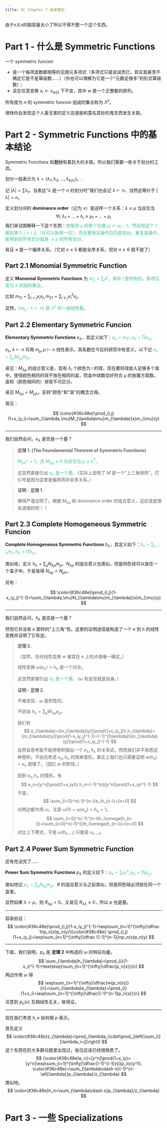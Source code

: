 ```yaml
---
title: EC Chapter 7 阅读笔记
---
```


由于x义x的脑容量太小了所以不得不整一个这个东西。

# Part 1 - 什么是 Symmetric Functions

一个 symmetric funcion

- 是一个每项度数都相等的无限元多项式（多项式只是说说而已，其实我甚至不确定它是不是幂级数……）（你也可以理解为它是一个"元数足够多"的形式幂级数）；
- 且在任意变换 $x_i\leftarrow x_{w(i)}$ 下不变，其中 $w$ 是一个正整数的排列。

所有度为 $n$ 的 symmetric funcion 组成的集合称为 $\Lambda^n$。

很快你会发现这个人畜无害的定义总是能和莫名其妙的鬼东西发生关联。

# Part 2 - Symmetric Functions 中的基本结论

Symmetric Functions 和**划分**有着巨大的关联。所以我们需要一些关于划分的工具。

划分一般表示为 $\lambda=(\lambda_1,\lambda_2,...,\lambda_{\ell(\lambda)})$。.

记 $|\lambda|=\sum_{}\lambda_i$。当表达"$\lambda$ 是一个 $n$ 的划分时"我们也会记 $\lambda\vdash n$，当然这等价于 $|\lambda|=n$。

定义划分间的 **dominance order**（记为 $\le$）是这样一个关系：$\lambda\le \mu$ 当且仅当
$$
\forall i,\lambda_1+\ldots+\lambda_i\le\mu_1+\ldots+\mu_i
$$
我们来试图解释一下这个东西：<span style="color: #36c48e">想象把 $\mu$ 的某个位置 $\mu_i\leftarrow\mu_i-1$，然后把这个 $1$ 搬到某个 $j>i$ 上（也可以新增一位），而且要保证操作后仍是划分。重复该操作，能得到的所有划分就是 $\le\mu$ 的所有划分。</span>

易证 $\le$ 是一个偏序关系。（它对 $n\le 5$ 都是全序关系，但对 $n\ge6$ 就不是了）

## Part 2.1 Monomial Symmetric Function

定义 **Monomial Symmetric Functions** 为 <span style="color: #36c48e">$m_{\lambda}=\sum_{I}x^I$。其中 $I$ 是所有的，排序后变为 $\lambda$ 的指标集合。</span>

比如 $m_{11}=\sum_{i<j}x_ix_j,m_{21}=\sum_{i\neq j}x_i^2x_j$。

显然，<span style="color: #36c48e">$\{m_{\lambda}:\lambda\vdash n\}$ 是 $\Lambda^n$ 的一组线性基。</span>

## Part 2.2 Elementary Symmetric Funcion

**Elementary Symmetric Functions** $e_{\lambda}$，其定义如下：<span style="color: #36c48e">$e_n=m_{1^n},e_{\lambda}=\prod e_{\lambda_i}$。</span>

$e_{\lambda},\lambda\vdash n$ 可用 $m_{\mu},\mu\vdash n$ 线性表示。其系数在今后的研究中有意义，以下记 <span style="color: #36c48e">$e_{\lambda}=\sum_{\mu}M_{\lambda\mu}m_{\mu}$。</span>

易见：$M_{\lambda\mu}$ 的组合意义是，现有 $\lambda_i$ 个颜色为 $i$ 的球，现在要将球放入足够多个盒中，使得颜色相同的球不放在相同的盒，而盒中球数恰好符合 $\mu$ 的放置方案数。盒和（颜色相同的）球皆不可区分。

易见 $M_{\lambda\mu}=M_{\mu\lambda}$。反转"颜色"和"盒"的概念立得。

易见：

$$
\color{#36c48e}\prod_{i,j}(1+x_iy_i)=\sum_{\lambda,\mu}M_{\lambda\mu}m_{\lambda}(x)m_{\mu}(y)
$$

----

我们自然会问，$e_{\lambda}$ 是否是一个基？

> **定理 1. (The Foundamental Theorem of Symmetric Functions)**
>
> <span style="color: #36c48e">$M_{\lambda\lambda^T}=1$。且 $M_{\lambda\mu}\neq 0$ 当且仅当 $\mu\le\lambda^T$。</span>
>
> 这显然直接引出 <span style="color: #36c48e">$e_{\lambda}$ 是一个基。</span>（实际上说明了 $M$ 是一个"上三角矩阵"。打引号是因为这里是偏序而非全序关系。）

> **证明 - 定理 1.**
>
> 懒得严谨证明了。根据 $M_{\lambda\mu}$ 和 dominance order 的组合意义，这应该是很有道理的吧！！

## Part 2.3 Complete Homogeneous Symmetric Funcion

**Complete Homogeneous Symmetric Functions** $h_{\lambda}$，其定义如下：<span style="color: #36c48e">$h_n=\sum_{\lambda\vdash n}m_{\lambda},h_{\lambda}=\prod h_{\lambda_i}$。</span>

类似地，定义 $h_{\lambda}=\sum_{\mu}N_{\lambda\mu}m_{\mu}$。$N_{\lambda\mu}$ 的组合意义也类似，但是同色球可以放在一个盒子中。于是易得 $N_{\lambda\mu}=N_{\mu\lambda}$。

另有：

$$
\color{#36c48e}\prod_{i,j}(1-x_iy_j)^{-1}=\sum_{\lambda,\mu}N_{\lambda\mu}m_{\lambda}(x)m_{\mu}(y)
$$

---

我们自然会问，$h_{\lambda}$ 是否是一个基？

然而它并没有 $e$ 那样的"上三角"性。这里的证明途径是构造了一个 $e$ 到 $h$ 的线性变换并证明了它有逆。

> **定理 2.**
>
> （显然，任何线性变换 $w$ 被其在 $e$ 上的点值唯一确定。）
>
> 线性变换 $\omega(e_{\lambda})=h_{\lambda}$ 是一个对合。
>
> 这显然直接引出 <span style="color: #36c48e">$h_{\lambda}$ 是一个基。</span>（$\omega$ 有逆且就是自身。）

> **证明 - 定理 2.**
>
> 不难发现，$\omega$ 是积性的。
>
> 不妨设 $h_{\lambda}=\sum_{\mu}W_{\lambda\mu}e_{\mu}$。
>
> 我们有
> $$
> e_{\lambda}=[m_{\lambda}(y)]\prod(1+x_iy_j)\\
> h_{\lambda}=[m_{\lambda}(y)]\prod(1-x_iy_j)^{-1}=(-1)^{|\lambda|}[m_{\lambda}(y)]\prod(1+x_iy_j)^{-1}
> $$
> 自然会思考能不能用卷积搞出一个 $e_{\lambda},h_{\lambda}$ 的关系式，然而我们并不熟悉这种卷积。不妨先考虑 $e_n,h_n$ 的简单情形。事实上我们也只需要证明 $w(h_n)=e_n$ 就够了。（回忆 $w$ 的积性。）
>
> 回到 $e_n,h_n$ 的情形。有
> $$
> e_n=[y^n]\prod(1+x_iy)\\
> h_n=(-1)^{n}[y^n]\prod(1+x_iy)^{-1}
> $$
> 于是，
> $$
> \sum_{i=0}^n(-1)^{n-i}e_ih_{n-i}=[n=0]
> $$
> 对两边都作用 $\omega$。注意 $\omega(1)=\omega(e_{\varnothing})=h_{\varnothing}=1$。
> $$
> \sum_{i=0}^n(-1)^{n-i}h_i\omega(h_{n-i})=\sum_{i=0}^n(-1)^{i}h_i\omega(h_{n-i})=[n=0]
> $$
> 对比上下两式，于是 $\omega(h_{n-i})$ 只能是 $u_{n-i}$。

## Part 2.4 Power Sum Symmetric Function

还有完没完了……

**Power Sum Symmetric Functions** $p_{\lambda}$ 的定义如下：<span style="color: #36c48e">$p_n=\sum_i x_i^n,p_{\lambda}=\prod p_{\lambda_i}$。</span>

类似地记 <span style="color: #36c48e">$p_{\lambda}=\sum_{\mu}R_{\lambda\mu}m_{\mu}$。</span>$R$ 的组合意义与之前类似，但是同色球必须放在同一个盒里。

显然如果 $\lambda>\mu$，则 $R_{\lambda\mu}=0$。又易见 $R_{\lambda\lambda}\neq 0$，所以 $p$ 也是基。

----

容易验证：
$$
\color{#36c48e}\prod_{i,j}(1-x_iy_j)^{-1}=\exp\sum_{n=1}^{\infty}\dfrac 1np_n(x)p_n(y)\\\color{#36c48e}
\prod_{i,j}(1+x_iy_j)=\exp\sum_{n=1}^{\infty}\dfrac {(-1)^{n-1}}np_n(x)p_n(y)
$$

----

下面，我们说明，$p_{n}$ 是 **定理 2** 中构造的 $\omega$ 的特征向量。
$$
\sum_{\lambda}h_{\lambda}=\prod_{i}(1-x_i)^{-1}=\text{exp}\sum_{n=1}^{\infty}\dfrac{p_n(x)}{n}
$$
两边作用 $\omega$ 得
$$
\exp\sum_{n=1}^{\infty}\dfrac{w(p_n(x))}{n}=\sum_{\lambda}e_{\lambda}=\prod_{i}(1+x_i)=\exp\sum_{n=1}^{\infty}\dfrac{(-1)^{n-1}p_n(x)}{n}
$$
注意到 $p_n(x)$ 互相线性无关，故得证。

----

现在我们考虑 $h,e$ 如何用 $p$ 表示。

首先定义
$$
\color{#36c48e}z_{\lambda}=\prod_i\lambda_i\cdot\prod_j\left(\sum_{i}[\lambda_i=j]\right)!
$$
这个东西在巨大多群论题里出现过，各位应该已经很熟悉了。
$$
{\color{#36c48e}e_n}=[y^n]\prod(1+x_iy)=[y^n]\exp\sum_{i=1}^{\infty}\dfrac{(-1)^{i-1}}{i}p_i(x)y^i\\
\color{#36c48e}=\sum_{\lambda\vdash n}(-1)^{n-\ell(\lambda)}p_{\lambda}/z_{\lambda}
$$
类似地，
$$
\color{#36c48e}h_n=\sum_{\lambda\vdash n}p_{\lambda}/z_{\lambda}
$$

# Part 3 - 一些 Specializations

